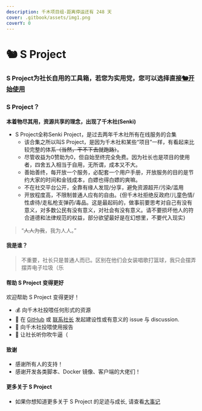```yaml
---
description: 千木项目组-距离停运还有 248 天
cover: .gitbook/assets/img1.png
coverY: 0
---
```


# 🐿 S Project

### S Project为社长自用的工具箱，若您为实用党，您可以选择直接[🐿️开始使用](vmess-xie-yi.md) <a href="#xtls-xray-v2ray" id="xtls-xray-v2ray"></a>

### S Project？ <a href="#xtls-xray-v2ray" id="xtls-xray-v2ray"></a>

**本着物尽其用，资源共享的理念，出现了千木社(Senki)**

* S Project全称Senki Project，是过去两年千木社所有在线服务的合集
  * 该合集之所以叫S Project，是因为千木社和某些“项目”一样，有看起来比较完整的体系~~（当然，干不下去就跑路）~~。
  * 尽管收益为0赞助为0，但自始至终完全免费。因为社长也是项目的使用者，四舍五入相当于自用，无所谓，成本又不大。
  * 善始善终，每开放一个服务，必配套一个用户手册，开放服务的目的是节约大家的时间和金钱成本，白嫖也得白嫖的爽嘛。
  * 不在社交平台公开，全靠有缘人发现/分享，避免资源超开/污染/滥用
  * 开放程度高，不限制普通人应有的自由。{但千木社拒绝反政府/儿童色情/性虐待/走私枪支弹药/毒品。这是最起码的，做事前要思考对自己有没有意义，对多数公民有没有意义，对社会有没有意义。请不要损坏他人的符合道德和法律规范的权益，部分欲望最好是在幻想里，不要代入现实}

> “~~人人为我~~，我为人人。”

#### 我是谁？ <a href="#wo-men-shi-shui" id="wo-men-shi-shui"></a>

> 不重要，社长只是普通人而已。区别在他们会女装唱歌打篮球，我只会摆弄摆弄电子垃圾（乐

#### 帮助 S Project 变得更好 <a href="#bang-zhu-xray-bian-de-geng-qiang" id="bang-zhu-xray-bian-de-geng-qiang"></a>

欢迎帮助 S Project 变得更好！

* 💰 向千木社投喂任何形式的资源
* 📝 在 [GitHub](https://github.com/hsushjk/junkang) 或 [联系社长](broken-reference) 发起建设性或有意义的 issue 与 discussion.
* 📝 向千木社投喂使用报告
* 💬 让社长听你吹牛逼（

#### 致谢 <a href="#zhi-xie" id="zhi-xie"></a>

* 感谢所有人的支持！
* 感谢开发各类脚本、Docker 镜像、客户端的大佬们！

#### 更多关于 S Project <a href="#geng-duo-guan-yu-projectx" id="geng-duo-guan-yu-projectx"></a>

* 如果你想知道更多关于 S Project 的足迹与成长, 请查看[大事记](da-shi-ji.md)
